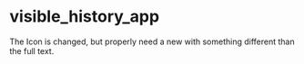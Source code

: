 # visible_history_app

The Icon is changed, but properly need a new with something different than the full text.